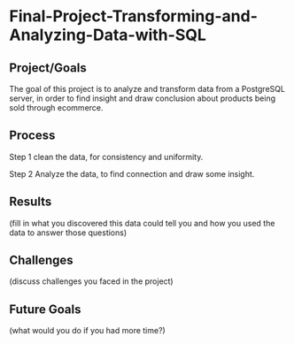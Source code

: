 # Final-Project-Transforming-and-Analyzing-Data-with-SQL

## Project/Goals
The goal of this project is to analyze and transform data from a PostgreSQL server, in order to find insight and draw conclusion about products being sold through ecommerce.

## Process
Step 1
clean the data, for consistency and uniformity.

Step 2
Analyze the data, to find connection and draw some insight. 

## Results
(fill in what you discovered this data could tell you and how you used the data to answer those questions)

## Challenges 
(discuss challenges you faced in the project)

## Future Goals
(what would you do if you had more time?)
